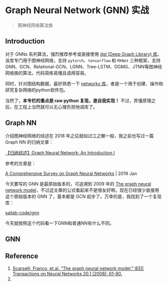 # Graph Neural Network (GNN) 实战
> 图神经网络算法族

## Introduction
对于 GNNs 系列算法，强烈推荐参考或直接使用 [dgl (Deep Graph Library) 库](https://www.dgl.ai/)。该库专门用于图神经网络，支持 `pytorch`、`tensorflow` 和 `MXNet` 三种框架，支持 GNN、GCN、Relational-GCN、LGNN、Tree-LSTM、DGMG、JTNN等图神经网络族的算法，代码简练易懂且调用容易。

同时，针对图结构数据，最好熟悉一下 [networkx 库](https://networkx.org/)，者是一个用于创建、操作和研究复杂网络的python软件包。

当然了，**本专栏的重点是 raw python 复现，是自我实现！** 不过，弄懂原理之后，在工程上当然就可以无心理负担地调库了。

## Graph NN
介绍图神经网络的综述在 2018 年之后就如过江之鲫一般，我之前也写过一篇 Graph NN 的归纳文章：

[【归纳综述】Graph Neural Network: An Introduction Ⅰ](https://zhuanlan.zhihu.com/p/158984343 'card')

参考的文章是：

[A Comprehensive Survey on Graph Neural Networks](https://link.zhihu.com/?target=https%3A//arxiv.org/pdf/1901.00596.pdf) | 2019 Jan

今天要写的 GNN 是最原始版本的，可追溯到 2009 年的 [The graph neural network model](https://persagen.com/files/misc/scarselli2009graph.pdf)，不过这文章的公式看起来不是很友好啊。现在已经很少直接用这个原始版本的 GNN 了，基本都是 GCN 起步了。万幸的是，我找到了一个复现库：

[sailab-code/gnn](https://github.com/sailab-code/gnn 'card')

今天就按照这个代码看一下GNN和普通NN有什么不同。

## GNN



## Reference
1. [Scarselli, Franco, et al. "The graph neural network model." IEEE Transactions on Neural Networks 20.1 (2008): 61-80.](https://persagen.com/files/misc/scarselli2009graph.pdf)
2. 